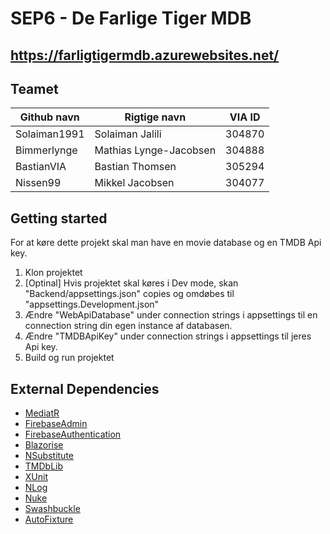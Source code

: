# SEP6 - De Farlige Tiger MDB
## https://farligtigermdb.azurewebsites.net/
## Teamet

| Github navn  | Rigtige navn | VIA ID |
| ------------- | ------------- | ------------- |
| Solaiman1991 | Solaiman Jalili | 304870 |
| Bimmerlynge | Mathias Lynge-Jacobsen | 304888 |
| BastianVIA | Bastian Thomsen | 305294 |
| Nissen99 | Mikkel Jacobsen | 304077 |

## Getting started
For at køre dette projekt skal man have en movie database og en TMDB Api key.
1. Klon projektet
2. [Optinal] Hvis projektet skal køres i Dev mode, skan "Backend/appsettings.json" copies og omdøbes til "appsettings.Development.json"
3. Ændre "WebApiDatabase" under connection strings i appsettings til en connection string din egen instance af databasen.
4. Ændre "TMDBApiKey" under connection strings i appsettings til jeres Api key.
5. Build og run projektet


## External Dependencies
- [MediatR](https://www.nuget.org/packages/MediatR)
- [FirebaseAdmin](https://www.nuget.org/packages/FirebaseAdmin)
- [FirebaseAuthentication](https://www.nuget.org/packages/FirebaseAuthentication.net)
- [Blazorise](https://www.nuget.org/packages/Blazorise)
- [NSubstitute](https://www.nuget.org/packages/FirebaseAuthentication.net)
- [TMDbLib](https://www.nuget.org/packages/TMDbLib)
- [XUnit](https://www.nuget.org/packages/xunit)
- [NLog](https://www.nuget.org/packages/NLog)
- [Nuke](https://www.nuget.org/packages/Nuke.Common)
- [Swashbuckle](https://www.nuget.org/packages/Swashbuckle.AspNetCore)
- [AutoFixture](https://www.nuget.org/packages/AutoFixture)

